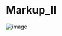 # Markup_II
![image](https://user-images.githubusercontent.com/125912173/223505512-e4fec0fd-124b-4f26-80de-120bffd995a5.png)
